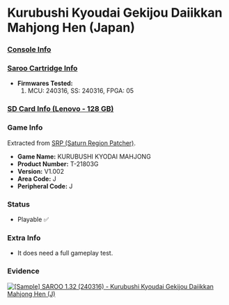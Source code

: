 # Kurubushi Kyoudai Gekijou Daiikkan Mahjong Hen (Japan)

### [Console Info](../../../../Info/Consoles/VA13/README.md)

### [Saroo Cartridge Info](../../../../Info/Cartridges/RetroGameParadiseStore/1.32F/README.md)

- <b>Firmwares Tested:</b>
  1. MCU: 240316, SS: 240316, FPGA: 05

### [SD Card Info (Lenovo - 128 GB)](../../../../Info/SdCards/Lenovo/128GB/fat32/README.md)

### Game Info

Extracted from [SRP (Saturn Region Patcher)](https://segaxtreme.net/resources/saturn-region-patcher.81/download).

- <b>Game Name:</b> KURUBUSHI KYODAI MAHJONG
- <b>Product Number:</b> T-21803G
- <b>Version:</b> V1.002
- <b>Area Code:</b> J
- <b>Peripheral Code:</b> J

### Status

- Playable :white_check_mark:

### Extra Info

- It does need a full gameplay test.

### Evidence

[![[Sample] SAROO 1.32 (240316) - Kurubushi Kyoudai Gekijou Daiikkan Mahjong Hen (J)](https://img.youtube.com/vi/TcOf_5BczhM/0.jpg)](https://www.youtube.com/watch?v=TcOf_5BczhM)

